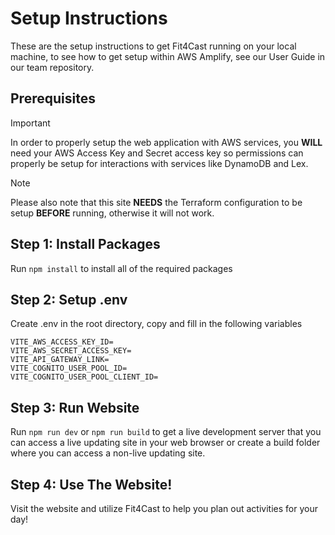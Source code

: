 # Setup Instructions
These are the setup instructions to get Fit4Cast running on your local machine, to see how to get setup within AWS Amplify, see our User Guide in our team repository.

## Prerequisites
 > [!IMPORTANT] 
 > In order to properly setup the web application with AWS services, you **WILL** need your AWS Access Key and Secret access key so permissions can properly be setup for interactions with services like DynamoDB and Lex.

 > [!NOTE]
 > Please also note that this site **NEEDS** the Terraform configuration to be setup **BEFORE** running, otherwise it will not work.

## Step 1: Install Packages
Run `npm install` to install all of the required packages

## Step 2: Setup .env

Create .env in the root directory, copy and fill in the following variables
```
VITE_AWS_ACCESS_KEY_ID=
VITE_AWS_SECRET_ACCESS_KEY=
VITE_API_GATEWAY_LINK=
VITE_COGNITO_USER_POOL_ID=
VITE_COGNITO_USER_POOL_CLIENT_ID=
```

## Step 3: Run Website
Run `npm run dev` or `npm run build` to get a live development server that you can access a live updating site in your web browser or create a build folder where you can access a non-live updating site.

## Step 4: Use The Website!
Visit the website and utilize Fit4Cast to help you plan out activities for your day!